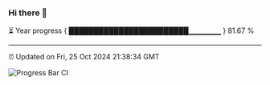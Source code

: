 ### Hi there 👋

⏳ Year progress { ████████████████████████▁▁▁▁▁▁ } 81.67 %

---

⏰ Updated on Fri, 25 Oct 2024 21:38:34 GMT

![Progress Bar CI](https://github.com/IshwaranRudhara/GIT-ACTION/workflows/Progress%20Bar%20CI/badge.svg)
